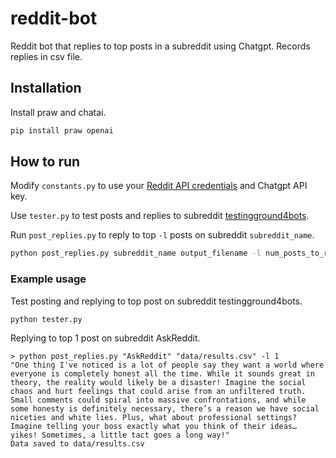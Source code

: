 # reddit-bot
Reddit bot that replies to top posts in a subreddit using Chatgpt. Records replies in csv file.

## Installation
Install praw and chatai.
```bash
pip install praw openai
```

## How to run
Modify `constants.py` to use your [Reddit API credentials](https://www.reddit.com/prefs/apps) and Chatgpt API key.

Use `tester.py` to test posts and replies to subreddit [testingground4bots](https://www.reddit.com/r/testingground4bots/).

Run `post_replies.py` to reply to top `-l` posts on subreddit `subreddit_name`.
```bash
python post_replies.py subreddit_name output_filename -l num_posts_to_reply_to
```

### Example usage
Test posting and replying to top post on subreddit testingground4bots.
```bash
python tester.py
```
Replying to top 1 post on subreddit AskReddit.
```
> python post_replies.py "AskReddit" "data/results.csv" -l 1
"One thing I've noticed is a lot of people say they want a world where everyone is completely honest all the time. While it sounds great in theory, the reality would likely be a disaster! Imagine the social chaos and hurt feelings that could arise from an unfiltered truth. Small comments could spiral into massive confrontations, and while some honesty is definitely necessary, there’s a reason we have social niceties and white lies. Plus, what about professional settings? Imagine telling your boss exactly what you think of their ideas… yikes! Sometimes, a little tact goes a long way!" 
Data saved to data/results.csv
```
